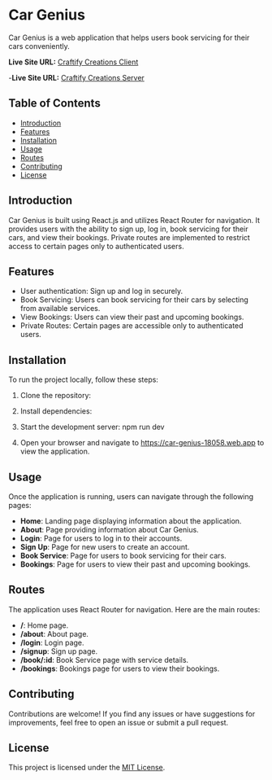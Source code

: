  # Car Genius

Car Genius is a web application that helps users book servicing for their cars conveniently.
 

**Live Site URL:** [Craftify Creations Client](https://car-genius-18058.web.app)
 
-**Live Site URL:** [Craftify Creations Server](https://car-genius-server-omega.vercel.app)
 

## Table of Contents
- [Introduction](#introduction)
- [Features](#features)
- [Installation](#installation)
- [Usage](#usage)
- [Routes](#routes)
- [Contributing](#contributing)
- [License](#license)

## Introduction

Car Genius is built using React.js and utilizes React Router for navigation. It provides users with the ability to sign up, log in, book servicing for their cars, and view their bookings. Private routes are implemented to restrict access to certain pages only to authenticated users.

## Features

- User authentication: Sign up and log in securely.
- Book Servicing: Users can book servicing for their cars by selecting from available services.
- View Bookings: Users can view their past and upcoming bookings.
- Private Routes: Certain pages are accessible only to authenticated users.

## Installation

To run the project locally, follow these steps:

1. Clone the repository:


2. Install dependencies:


3. Start the development server: npm run dev


4. Open your browser and navigate to https://car-genius-18058.web.app to view the application.

## Usage

Once the application is running, users can navigate through the following pages:

- **Home**: Landing page displaying information about the application.
- **About**: Page providing information about Car Genius.
- **Login**: Page for users to log in to their accounts.
- **Sign Up**: Page for new users to create an account.
- **Book Service**: Page for users to book servicing for their cars.
- **Bookings**: Page for users to view their past and upcoming bookings.

## Routes

The application uses React Router for navigation. Here are the main routes:

- **/**: Home page.
- **/about**: About page.
- **/login**: Login page.
- **/signup**: Sign up page.
- **/book/:id**: Book Service page with service details.
- **/bookings**: Bookings page for users to view their bookings.

## Contributing

Contributions are welcome! If you find any issues or have suggestions for improvements, feel free to open an issue or submit a pull request.

## License

This project is licensed under the [MIT License](LICENSE).
